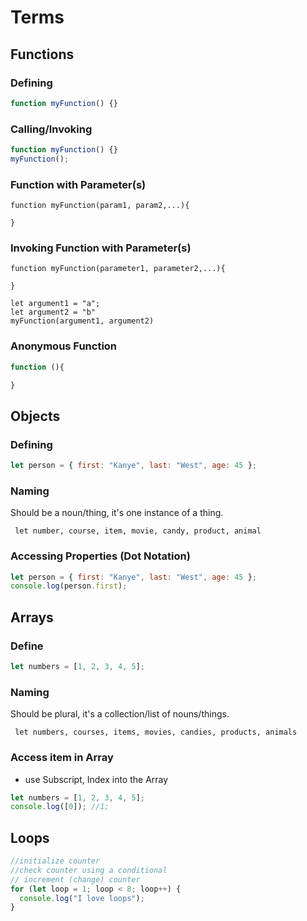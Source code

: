 # Terms

## Functions

### Defining

```js
function myFunction() {}
```

### Calling/Invoking

```js
function myFunction() {}
myFunction();
```

### Function with Parameter(s)

```
function myFunction(param1, param2,...){

}
```

### Invoking Function with Parameter(s)

```
function myFunction(parameter1, parameter2,...){

}

let argument1 = "a";
let argument2 = "b"
myFunction(argument1, argument2)
```

### Anonymous Function

```js
function (){

}
```

## Objects

### Defining

```js
let person = { first: "Kanye", last: "West", age: 45 };
```

### Naming

Should be a noun/thing, it's one instance of a thing.

```
 let number, course, item, movie, candy, product, animal
```

### Accessing Properties (Dot Notation)

```js
let person = { first: "Kanye", last: "West", age: 45 };
console.log(person.first);
```

## Arrays

### Define

```js
let numbers = [1, 2, 3, 4, 5];
```

### Naming

Should be plural, it's a collection/list of nouns/things.

```
 let numbers, courses, items, movies, candies, products, animals
```

### Access item in Array

- use Subscript, Index into the Array

```js
let numbers = [1, 2, 3, 4, 5];
console.log([0]); //1;
```

## Loops

```js
//initialize counter
//check counter using a conditional
// increment (change) counter
for (let loop = 1; loop < 8; loop++) {
  console.log("I love loops");
}
```
